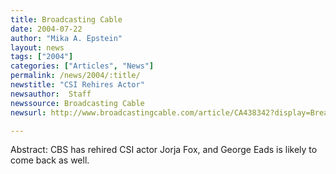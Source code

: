 ```yaml
---
title: Broadcasting Cable
date: 2004-07-22
author: "Mika A. Epstein"
layout: news
tags: ["2004"]
categories: ["Articles", "News"]
permalink: /news/2004/:title/
newstitle: "CSI Rehires Actor"
newsauthor:  Staff  
newssource: Broadcasting Cable  
newsurl: http://www.broadcastingcable.com/article/CA438342?display=Breaking+News  

---
```


Abstract: CBS has rehired CSI actor Jorja Fox, and George Eads is likely to come back as well.


